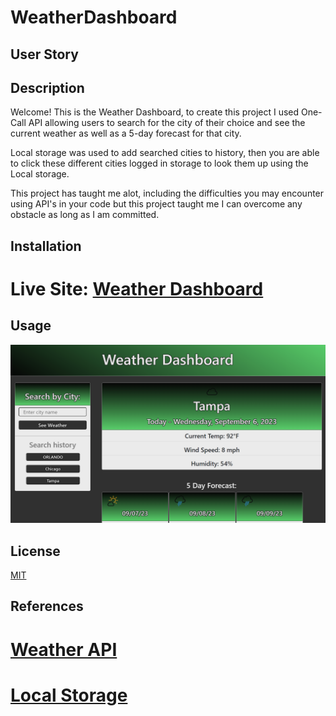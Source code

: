 # WeatherDashboard
 
## User Story


## Description 
Welcome! This is the Weather Dashboard, to create this project I used One-Call API allowing users to search for the city of their choice and see the current weather as well as a 5-day forecast for that city.

Local storage was used to add searched cities to history, then you are able to click these different cities logged in storage to look them up using the Local storage.

This project has taught me alot, including the difficulties you may encounter using API's in your code but this project taught me I can overcome any obstacle as long as I am committed.

## Installation 

# Live Site: <a href="https://ambitiousflo.github.io/WeatherDashboard/"> Weather Dashboard</a>

## Usage 
 ![Screenshot of the Weather Dashboard](./assets/images/Screenshot%202023-09-06%20153139.png) 


## License

[MIT](https://github.com/git/git-scm.com/blob/main/MIT-LICENSE.txt)


## References

# <a href="https://openweathermap.org/forecast5">Weather API</a>

# <a href="https://www.w3schools.com/js/js_api_web_storage.asp">Local Storage</a>